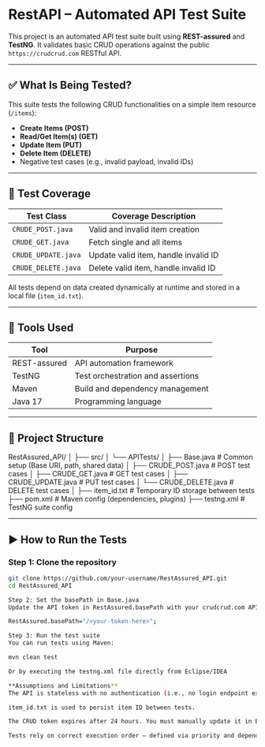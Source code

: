# RestAPI – Automated API Test Suite

This project is an automated API test suite built using **REST-assured** and **TestNG**. It validates basic CRUD operations against the public `https://crudcrud.com` RESTful API.

---

## ✅ What Is Being Tested?

This suite tests the following CRUD functionalities on a simple item resource (`/items`):

- **Create Items (POST)**
- **Read/Get Item(s) (GET)**
- **Update Item (PUT)**
- **Delete Item (DELETE)**
- Negative test cases (e.g., invalid payload, invalid IDs)

---

## 🧪 Test Coverage

| Test Class        | Coverage Description                        |
|------------------|---------------------------------------------|
| `CRUDE_POST.java` | Valid and invalid item creation             |
| `CRUDE_GET.java`  | Fetch single and all items                 |
| `CRUDE_UPDATE.java` | Update valid item, handle invalid ID     |
| `CRUDE_DELETE.java` | Delete valid item, handle invalid ID     |

All tests depend on data created dynamically at runtime and stored in a local file (`item_id.txt`).

---

## 🧰 Tools Used

| Tool          | Purpose                           |
|---------------|------------------------------------|
| REST-assured  | API automation framework           |
| TestNG        | Test orchestration and assertions  |
| Maven         | Build and dependency management    |
| Java 17       | Programming language               |

---

## 📂 Project Structure
RestAssured_API/
│
├── src/
│ └── APITests/
│ ├── Base.java # Common setup (Base URI, path, shared data)
│ ├── CRUDE_POST.java # POST test cases
│ ├── CRUDE_GET.java # GET test cases
│ ├── CRUDE_UPDATE.java # PUT test cases
│ └── CRUDE_DELETE.java # DELETE test cases
│
├── item_id.txt # Temporary ID storage between tests
├── pom.xml # Maven config (dependencies, plugins)
├── testng.xml # TestNG suite config

---

## ▶️ How to Run the Tests

### Step 1: Clone the repository

```bash
git clone https://github.com/your-username/RestAssured_API.git
cd RestAssured_API

Step 2: Set the basePath in Base.java
Update the API token in RestAssured.basePath with your crudcrud.com API token:

RestAssured.basePath="/<your-token-here>";

Step 3: Run the test suite
You can run tests using Maven:

mvn clean test

Or by executing the testng.xml file directly from Eclipse/IDEA

**Assumptions and Limitations**
The API is stateless with no authentication (i.e., no login endpoint exists).

item_id.txt is used to persist item ID between tests.

The CRUD token expires after 24 hours. You must manually update it in Base.java.

Tests rely on correct execution order — defined via priority and dependsOnMethods
